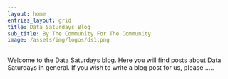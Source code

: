 ```yaml
---
layout: home
entries_layout: grid
title: Data Saturdays Blog
sub_title: By The Community For The Community
image: /assets/img/logos/ds1.png
---
```


Welcome to the Data Saturdays blog. Here you will find posts about Data Saturdays in general. If you wish to write a blog post for us, please .....